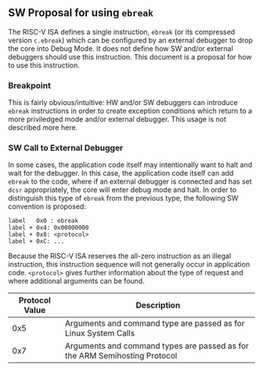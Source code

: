 ## SW Proposal for using `ebreak`

The RISC-V ISA defines a single instruction, `ebreak` (or its compressed version `c.ebreak`) which can be configured by an external debugger to drop the core into Debug Mode. It does not define how SW and/or external debuggers should use this instruction. This document is a proposal for how to use this instruction.

### Breakpoint

This is fairly obvious/intuitive: HW and/or SW debuggers can introduce `ebreak` instructions in order to create exception conditions which return to a more priviledged mode and/or external debugger. This usage is not described more here.

### SW Call to External Debugger

In some cases, the application code itself may intentionally want to halt and wait for the debugger. In this case, the application code itself can add `ebreak` to the code, where if an external debugger is connected and has set `dcsr` appropriately, the core will enter debug mode and halt. In order to distinguish this type of `ebreak` from the previous type, the following SW convention is proposed:

```
label   0x0 : ebreak
label + 0x4: 0x00000000
label + 0x8: <protocol>
label + 0xC: ...
```

Because the RISC-V ISA reserves the all-zero instruction as an illegal instruction, this instruction sequence will not generally occur in application code. `<protocol>` gives further information about the type of request and where additional arguments can be found.

| Protocol Value | Description  |
| -------------  |------------------|
| 0x5            | Arguments and command type are passed as for Linux System Calls|
| 0x7            | Arguments and command types are passed as for the ARM Semihosting Protocol|
